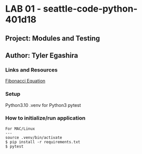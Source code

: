 # LAB 01 - seattle-code-python-401d18

## Project: Modules and Testing

## Author: Tyler Egashira

### Links and Resources

[Fibonacci Equation](https://en.wikipedia.org/wiki/Fibonacci_number)

### Setup

Python3.10
.venv for Python3
pytest

### How to initialize/run application

    For MAC/Linux
    ---
    source .venv/bin/activate
    $ pip install -r requirements.txt
    $ pytest
    
